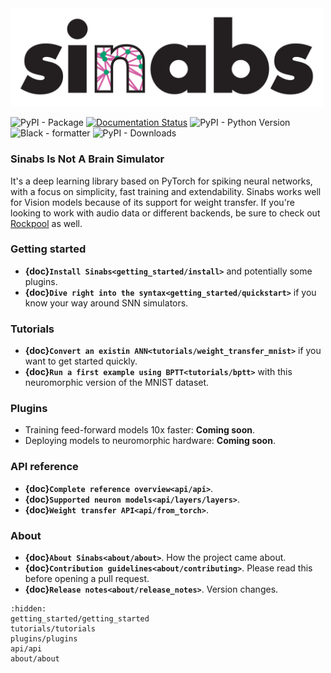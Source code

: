 <img src="_static/sinabs-logo-lowercase.png" alt="logo" width="500"/>

![PyPI - Package](https://img.shields.io/pypi/v/sinabs.svg) 
[![Documentation Status](https://img.shields.io/badge/docs-ok-green)](https://aictx.gitlab.io/sinabs) 
![PyPI - Python Version](https://img.shields.io/pypi/pyversions/sinabs?logo=python) 
![Black - formatter](https://img.shields.io/badge/code%20style-black-black) 
![PyPI - Downloads](https://img.shields.io/pypi/dd/sinabs)

### **Sinabs Is Not A Brain Simulator**
It's a deep learning library based on PyTorch for spiking neural networks, with a focus on simplicity, fast training and extendability. Sinabs works well for Vision models because of its support for weight transfer. If you're looking to work with audio data or different backends, be sure to check out [Rockpool](https://rockpool.ai/) as well.

### Getting started
* **{doc}`Install Sinabs<getting_started/install>`** and potentially some plugins.
* **{doc}`Dive right into the syntax<getting_started/quickstart>`** if you know your way around SNN simulators.

### Tutorials
* **{doc}`Convert an existin ANN<tutorials/weight_transfer_mnist>`** if you want to get started quickly.
* **{doc}`Run a first example using BPTT<tutorials/bptt>`** with this neuromorphic version of the MNIST dataset.

### Plugins
* Training feed-forward models 10x faster: **Coming soon**.
* Deploying models to neuromorphic hardware: **Coming soon**.

### API reference
* **{doc}`Complete reference overview<api/api>`**. 
* **{doc}`Supported neuron models<api/layers/layers>`**.
* **{doc}`Weight transfer API<api/from_torch>`**. 

### About
* **{doc}`About Sinabs<about/about>`**. How the project came about.
* **{doc}`Contribution guidelines<about/contributing>`**. Please read this before opening a pull request.
* **{doc}`Release notes<about/release_notes>`**. Version changes.

```{toctree}
:hidden:
getting_started/getting_started
tutorials/tutorials
plugins/plugins
api/api
about/about
```
